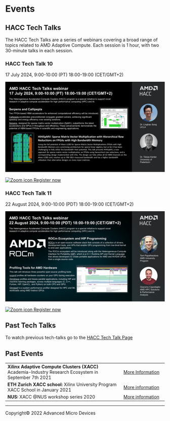 

# Events

## HACC Tech Talks

The HACC Tech Talks are a series of webinars covering a broad range of topics related to AMD Adaptive Compute. Each session is 1 hour, with two 30-minute talks in each session. 

### HACC Tech Talk 10

17 July 2024, 9:00-10:00 (PT) 18:00-19:00 (CET/GMT+2)

[![Tech Talk 1advert](./images/tech_talks/tt10_advert.png)](https://amd.zoom.us/webinar/register/WN_r6-MiJIcSd6xYB0XqxBvsg)

[![Zoom icon](./images/zoom_30.png) Register now](https://amd.zoom.us/webinar/register/WN_r6-MiJIcSd6xYB0XqxBvsg)

### HACC Tech Talk 11

22 August 2024, 9:00-10:00 (PDT) 18:00-19:00 (CET/GMT+2)

[![Tech Talk 11 advert](./images/tech_talks/tt11_advert.png)](https://amd.zoom.us/webinar/register/WN_ykCzlLHGRJ6L6ukyBG50FQ)

[![Zoom icon](./images/zoom_30.png) Register now](https://amd.zoom.us/webinar/register/WN_ykCzlLHGRJ6L6ukyBG50FQ)

## Past Tech Talks

To watch previous tech-talks go to the <a href="./hacc_tech_talks.html#past-talks">HACC Tech Talk Page</a>

## Past Events


<table class="responsive">
  <tr>
    <td>
      <strong> Xilinx Adaptive Compute Clusters (XACC) </strong> Academia-Industry Research Ecosystem in September 7th 2021
    </td>
    <td>
      <a href="adapt_2021.html">More Information</a>
    </td>
  </tr>
  <tr>
    <td width="800">
      <strong>ETH Zurich XACC school: </strong>Xilinx University Program XACC School in January 2021
    </td>
    <td width="200">
      <a href="xup_ethxacc_school_2021.html">More information</a>
    </td>
  </tr>
  <tr>
    <td>
      <strong>NUS: </strong>XACC @NUS workshop series 2020
    </td>
    <td>
      <a href="https://xaccnus.github.io/">More information</a>
    </td>
  </tr>
</table>



---------------------------------------

<p class="copyright">Copyright&copy; 2022 Advanced Micro Devices</p>
